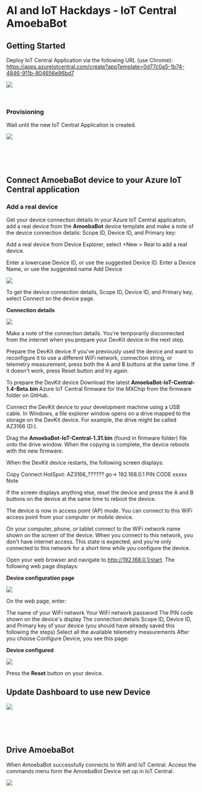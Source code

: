 
# AI and IoT Hackdays - IoT Central AmoebaBot

## Getting Started

Deploy IoT Central Application via the following URL (use Chrome):  https://apps.azureiotcentral.com/create?appTemplate=0d77c0a5-1b74-4846-911b-804656e96bd7


 ![](images/iotcentralstarter.png)

<br>

### Provisioning

Wait until the new IoT Central Applicaiton is created.

![](images/provisioningiotc.png)

<br>
<br>
<br>

## Connect AmoebaBot device to your Azure IoT Central application

### Add a real device

Get your device connection details
In your Azure IoT Central application, add a real device from the **AmoebaBot** device template and make a note of the device connection details: Scope ID, Device ID, and Primary key:

Add a real device from Device Explorer, select +New > Real to add a real device.

Enter a lowercase Device ID, or use the suggested Device ID.
Enter a Device Name, or use the suggested name
Add Device

![](images/add-device.png)

To get the device connection details, Scope ID, Device ID, and Primary key, select Connect on the device page.

**Connection details**

![](images/device-connect.png)



Make a note of the connection details. You're temporarily disconnected from the internet when you prepare your DevKit device in the next step.

Prepare the DevKit device
If you've previously used the device and want to reconfigure it to use a different WiFi network, connection string, or telemetry measurement, press both the A and B buttons at the same time. If it doesn't work, press Reset button and try again.

To prepare the DevKit device
Download the latest **AmoebaBot-IoT-Central-1.4-Beta.bin** Azure IoT Central firmware for the MXChip from the firmware folder on GitHub.

Connect the DevKit device to your development machine using a USB cable. In Windows, a file explorer window opens on a drive mapped to the storage on the DevKit device. For example, the drive might be called AZ3166 (D:).

Drag the **AmoebaBot-IoT-Central-1.31.bin** (found in firmware folder) file onto the drive window. When the copying is complete, the device reboots with the new firmware.

When the DevKit device restarts, the following screen displays:


Copy
Connect HotSpot:
AZ3166_??????
go-> 192.168.0.1
PIN CODE xxxxx
 Note

If the screen displays anything else, reset the device and press the A and B buttons on the device at the same time to reboot the device.

The device is now in access point (AP) mode. You can connect to this WiFi access point from your computer or mobile device.

On your computer, phone, or tablet connect to the WiFi network name shown on the screen of the device. When you connect to this network, you don't have internet access. This state is expected, and you're only connected to this network for a short time while you configure the device.

Open your web browser and navigate to http://192.168.0.1/start. The following web page displays:

**Device configuration page**

![](images/configpage.png)


On the web page, enter:

The name of your WiFi network
Your WiFi network password
The PIN code shown on the device's display
The connection details Scope ID, Device ID, and Primary key of your device (you should have already saved this following the steps)
Select all the available telemetry measurements
After you choose Configure Device, you see this page:

**Device configured**

![](images/deviceconfigured.png)


Press the **Reset** button on your device.


## Update Dashboard to use new Device


![](images/updatedashboard.png)

<br>
<br>
<br>


## Drive AmoebaBot

When AmoebaBot successfully connects to Wifi and IoT Central.   Access the commands menu form the AmoebaBot Device set up in IoT Central.

![](images/amoebacommands.png)

<br>
<br>
<br>

